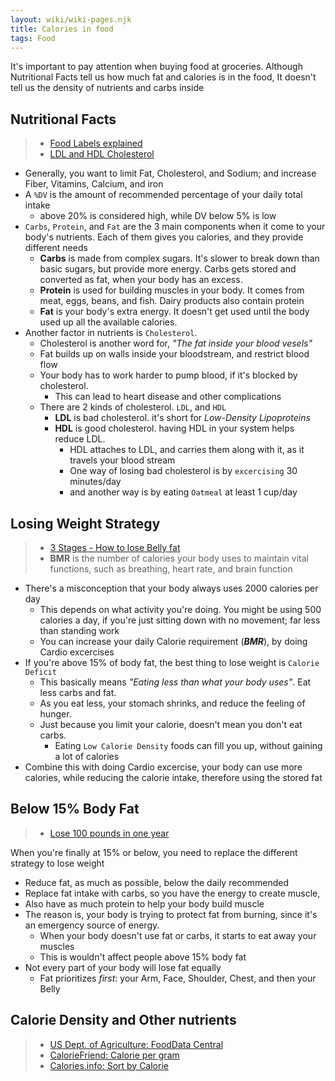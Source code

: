 ```yaml
---
layout: wiki/wiki-pages.njk
title: Calories in food
tags: Food
---
```



It's important to pay attention when buying food at groceries.
Although Nutritional Facts tell us how much fat and calories is in the food,
It doesn't tell us the density of nutrients and carbs inside

## Nutritional Facts

> - [Food Labels explained](https://hgic.clemson.edu/factsheet/food-labels-fat-cholesterol/)
> - [LDL and HDL Cholesterol](https://www.healthline.com/health/high-cholesterol/foods-to-increase-hdl)
- Generally, you want to limit Fat, Cholesterol, and Sodium; and increase Fiber, Vitamins, Calcium, and iron
- A `%DV` is the amount of recommended percentage of your daily total intake
  - above 20% is considered high, while DV below 5% is low
- `Carbs`, `Protein`, and `Fat` are the 3 main components when it come to your body's nutrients. Each of them gives you calories, and they provide different needs
  - **Carbs** is made from complex sugars. It's slower to break down than basic sugars, but provide more energy. Carbs gets stored and converted as fat, when your body has an excess.
  - **Protein** is used for building muscles in your body. It comes from meat, eggs, beans, and fish. Dairy products also contain protein
  - **Fat** is your body's extra energy. It doesn't get used until the body used up all the available calories.
- Another factor in nutrients is `Cholesterol`.
  - Cholesterol is another word for, *"The fat inside your blood vesels"*
  - Fat builds up on walls inside your bloodstream, and restrict blood flow
  - Your body has to work harder to pump blood, if it's blocked by cholesterol.
    - This can lead to heart disease and other complications
  - There are 2 kinds of cholesterol. `LDL`, and `HDL`
    - **LDL** is bad cholesterol. it's short for *Low-Density Lipoproteins*
    - **HDL** is good cholesterol. having HDL in your system helps reduce LDL.
      - HDL attaches to LDL, and carries them along with it, as it travels your blood stream
      - One way of losing bad cholesterol is by `excercising` 30 minutes/day
      - and another way is by eating `Oatmeal` at least 1 cup/day

## Losing Weight Strategy
> - [3 Stages - How to lose Belly fat](https://www.youtube.com/watch?v=E1w7_sg3nKw)
> - **BMR** is the number of calories your body uses to maintain vital functions, such as breathing, heart rate, and brain function
- There's a misconception that your body always uses 2000 calories per day
  - This depends on what activity you're doing. You might be using 500 calories a day, if you're just sitting down with no movement; far less than standing work
  - You can increase your daily Calorie requirement (***BMR***), by doing Cardio excercises
- If you're above 15% of body fat, the best thing to lose weight is `Calorie Deficit`
  - This basically means *"Eating less than what your body uses"*. Eat less carbs and fat.
  - As you eat less, your stomach shrinks, and reduce the feeling of hunger.
  - Just because you limit your calorie, doesn't mean you don't eat carbs.
    - Eating `Low Calorie Density` foods can fill you up, without gaining a lot of calories
- Combine this with doing Cardio excercise, your body can use more calories, while reducing the calorie intake, therefore using the stored fat


## Below 15% Body Fat
> - [Lose 100 pounds in one year](https://www.youtube.com/watch?v=e4xwZuIAZJM)

When you're finally at 15% or below, you need to replace the different strategy to lose weight
- Reduce fat, as much as possible, below the daily recommended
- Replace fat intake with carbs, so you have the energy to create muscle,
- Also have as much protein to help your body build muscle
- The reason is, your body is trying to protect fat from burning, since it's an emergency source of energy.
  - When your body doesn't use fat or carbs, it starts to eat away your muscles
  - This is wouldn't affect people above 15% body fat
- Not every part of your body will lose fat equally
  - Fat prioritizes *first*: your Arm, Face, Shoulder, Chest, and then your Belly

## Calorie Density and Other nutrients
> - [US Dept. of Agriculture: FoodData Central](https://fdc.nal.usda.gov/)
> - [CalorieFriend: Calorie per gram](https://www.caloriefriend.com/en)
> - [Calories.info: Sort by Calorie](https://www.calories.info/)